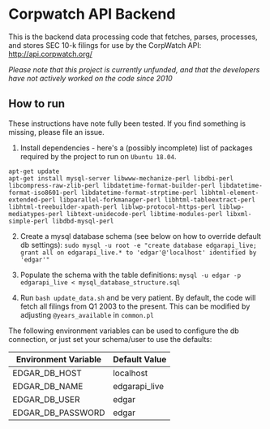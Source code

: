 # Corpwatch API Backend

This is the backend data processing code that fetches, parses, processes, and stores SEC 10-k filings for use by the CorpWatch API: http://api.corpwatch.org/

_Please note that this project is currently unfunded, and that the developers have not actively worked on the code since 2010_


## How to run
These instructions have note fully been tested. If you find something is missing, please file an issue.

1. Install dependencies - here's a (possibly incomplete) list of packages required by the project to run on `Ubuntu 18.04`.
```
apt-get update
apt-get install mysql-server libwww-mechanize-perl libdbi-perl libcompress-raw-zlib-perl libdatetime-format-builder-perl libdatetime-format-iso8601-perl libdatetime-format-strptime-perl libhtml-element-extended-perl libparallel-forkmanager-perl libhtml-tableextract-perl libhtml-treebuilder-xpath-perl liblwp-protocol-https-perl liblwp-mediatypes-perl libtext-unidecode-perl libtime-modules-perl libxml-simple-perl libdbd-mysql-perl
```

2. Create a mysql database schema (see below on how to override default db settings): `sudo mysql -u root -e "create database edgarapi_live; grant all on edgarapi_live.* to 'edgar'@'localhost' identified by 'edgar'"`
3. Populate the schema with the table definitions: `mysql -u edgar -p edgarapi_live < mysql_database_structure.sql`

4. Run `bash update_data.sh` and be very patient. By default, the code will fetch all filings from Q1 2003 to the present. This can be modified  by adjusting `@years_available` in `common.pl`

The following environment variables can be used to configure the db connection, or just set your schema/user to use the defaults:

Environment Variable | Default Value
-------- | -------
EDGAR_DB_HOST | localhost
EDGAR_DB_NAME | edgarapi_live
EDGAR_DB_USER | edgar
EDGAR_DB_PASSWORD | edgar  
